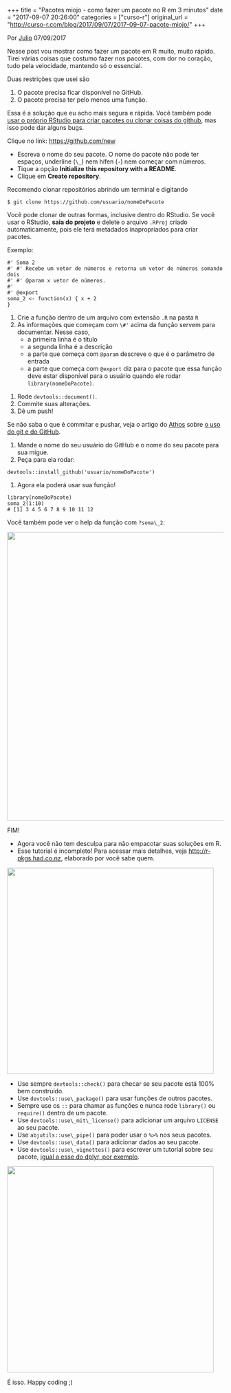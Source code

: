 +++
title = "Pacotes miojo - como fazer um pacote no R em 3 minutos"
date = "2017-09-07 20:26:00"
categories = ["curso-r"]
original_url = "http://curso-r.com/blog/2017/09/07/2017-09-07-pacote-miojo/"
+++

<p class="text-muted text-uppercase mb-small text-right">
Por <a href="http://curso-r.com/author/julio">Julio</a> 07/09/2017
</p>
<p>
Nesse post vou mostrar como fazer um pacote em R muito, muito rápido.
Tirei várias coisas que costumo fazer nos pacotes, com dor no coração,
tudo pela velocidade, mantendo só o essencial.
</p>
<p>
Duas restrições que usei são
</p>
<ol>
<li>
O pacote precisa ficar disponível no GitHub.
</li>
<li>
O pacote precisa ter pelo menos uma função.
</li>
</ol>
<p>
Essa é a solução que eu acho mais segura e rápida. Você também pode
<a href="http://curso-r.com/blog/2017/07/17/2017-07-17-rstudio-e-github/">usar
o próprio RStudio para criar pacotes ou clonar coisas do github</a>, mas
isso pode dar alguns bugs.
</p>
<p>
Clique no link:
<a href="https://github.com/new" class="uri">https://github.com/new</a>
</p>
<ul>
<li>
Escreva o nome do seu pacote. O nome do pacote não pode ter espaços,
underline (<code>\_</code>) nem hífen (<code>-</code>) nem começar com
números.
</li>
<li>
Tique a opção <strong>Initialize this repository with a README</strong>.
</li>
<li>
Clique em <strong>Create repository</strong>.
</li>
</ul>

<p>
Recomendo clonar repositórios abrindo um terminal e digitando
</p>
<pre><code>$ git clone https://github.com/usuario/nomeDoPacote</code></pre>
<p>
Você pode clonar de outras formas, inclusive dentro do RStudio. Se você
usar o RStudio, <strong>saia do projeto</strong> e delete o arquivo
<code>.RProj</code> criado automaticamente, pois ele terá metadados
inapropriados para criar pacotes.
</p>

<p>
Exemplo:
</p>
<pre class="r"><code>#&apos; Soma 2
#&apos; #&apos; Recebe um vetor de n&#xFA;meros e retorna um vetor de n&#xFA;meros somando dois
#&apos; #&apos; @param x vetor de n&#xFA;meros.
#&apos;
#&apos; @export
soma_2 &lt;- function(x) { x + 2
}</code></pre>
<ol>
<li>
Crie a função dentro de um arquivo com extensão <code>.R</code> na pasta
<code>R</code>
</li>
<li>
As informações que começam com <code>\#'</code> acima da função servem
para documentar. Nesse caso,
<ul>
<li>
a primeira linha é o título
</li>
<li>
a segunda linha é a descrição
</li>
<li>
a parte que começa com <code>@param</code> descreve o que é o parâmetro
de entrada
</li>
<li>
a parte que começa com <code>@export</code> diz para o pacote que essa
função deve estar disponível para o usuário quando ele rodar
<code>library(nomeDoPacote)</code>.
</li>
</ul>
</li>
</ol>

<ol>
<li>
Rode <code>devtools::document()</code>.
</li>
<li>
Commite suas alterações.
</li>
<li>
Dê um push!
</li>
</ol>
<p>
Se não saba o que é commitar e pushar, veja o artigo do
<a href="http://curso-r.com/author/athos/">Athos</a> sobre
<a href="http://curso-r.com/blog/2017/07/17/2017-07-17-rstudio-e-github/">o
uso do git e do GitHub</a>.
</p>

<ol>
<li>
Mande o nome do seu usuário do GitHub e o nome do seu pacote para sua
migue.
</li>
<li>
Peça para ela rodar:
</li>
</ol>
<pre class="r"><code>devtools::install_github(&apos;usuario/nomeDoPacote&apos;)</code></pre>
<ol>
<li>
Agora ela poderá usar sua função!
</li>
</ol>
<pre class="r"><code>library(nomeDoPacote)
soma_2(1:10)
# [1] 3 4 5 6 7 8 9 10 11 12</code></pre>
<p>
Você também pode ver o help da função com <code>?soma\_2</code>:
</p>
<p>
<img src="http://curso-r.com/blog/2017-09-07-pacote-miojo_files/figure-html/unnamed-chunk-4-1.png" width="672">
</p>
<p>
FIM!
</p>

<ul>
<li>
Agora você não tem desculpa para não empacotar suas soluções em R.
</li>
<li>
Esse tutorial é incompleto! Para acessar mais detalhes, veja
<a href="http://r-pkgs.had.co.nz/" class="uri">http://r-pkgs.had.co.nz</a>,
elaborado por você sabe quem.
</li>
</ul>
<p>
<img src="http://curso-r.com/blog/2017-09-07-pacote-miojo_files/figure-html/unnamed-chunk-6-1.png" width="480">
</p>

<ul>
<li>
Use sempre <code>devtools::check()</code> para checar se seu pacote está
100% bem construído.
</li>
<li>
Use <code>devtools::use\_package()</code> para usar funções de outros
pacotes.
</li>
<li>
Sempre use os <code>::</code> para chamar as funções e nunca rode
<code>library()</code> ou <code>require()</code> dentro de um pacote.
</li>
<li>
Use <code>devtools::use\_mit\_license()</code> para adicionar um arquivo
<code>LICENSE</code> ao seu pacote.
</li>
<li>
Use <code>abjutils::use\_pipe()</code> para poder usar o
<code>%&gt;%</code> nos seus pacotes.
</li>
<li>
Use <code>devtools::use\_data()</code> para adicionar dados ao seu
pacote.
</li>
<li>
Use <code>devtools::use\_vignettes()</code> para escrever um tutorial
sobre seu pacote,
<a href="https://cran.r-project.org/web/packages/dplyr/vignettes/dplyr.html">igual
a esse do dplyr, por exemplo</a>.
</li>
</ul>
<p>
<img src="http://curso-r.com/blog/2017-09-07-pacote-miojo_files/figure-html/unnamed-chunk-7-1.png" width="480">
</p>
<p>
É isso. Happy coding ;)
</p>

